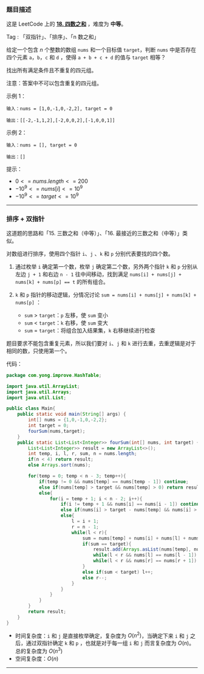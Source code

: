 ### 题目描述

这是 LeetCode 上的 **[18. 四数之和](https://leetcode-cn.com/problems/4sum/solution/shua-chuan-lc-pai-xu-shuang-zhi-zhen-jie-dqx7/)** ，难度为 **中等**。

Tag : 「双指针」、「排序」、「n 数之和」

给定一个包含 $n$ 个整数的数组 `nums` 和一个目标值 `target`，判断 `nums` 中是否存在四个元素 `a`，`b`，`c` 和 `d` ，使得 `a + b + c + d` 的值与 `target` 相等？

找出所有满足条件且不重复的四元组。

注意：答案中不可以包含重复的四元组。

示例 1：

```
输入：nums = [1,0,-1,0,-2,2], target = 0

输出：[[-2,-1,1,2],[-2,0,0,2],[-1,0,0,1]]
```

示例 2：

```
输入：nums = [], target = 0

输出：[]
```

提示：

* $0 <= nums.length <= 200$
* $-10^9 <= nums[i] <= 10^9$
* $-10^9 <= target <= 10^9$

---

### 排序 + 双指针

这道题的思路和「15. 三数之和（中等）」、「16. 最接近的三数之和（中等）」类似。

对数组进行排序，使用四个指针 `i`、`j` 、`k` 和 `p` 分别代表要找的四个数。

1. 通过枚举 `i` 确定第一个数，枚举 `j` 确定第二个数，另外两个指针 `k` 和 `p` 分别从左边 `j + 1` 和右边 `n - 1` 往中间移动，找到满足 `nums[i] + nums[j] + nums[k] + nums[p] == t` 的所有组合。

2. `k` 和 `p` 指针的移动逻辑，分情况讨论 `sum = nums[i] + nums[j] + nums[k] + nums[p]` ：
   
   * `sum` > `target`：`p` 左移，使 `sum` 变小
   * `sum` < `target`：`k` 右移，使 `sum` 变大
   * `sum` = `target`：将组合加入结果集，`k` 右移继续进行检查

题目要求不能包含重复元素，所以我们要对 `i`、`j` 和 `k` 进行去重，去重逻辑是对于相同的数，只使用第一个。

代码：

```Java
package com.yong.improve.HashTable;

import java.util.ArrayList;
import java.util.Arrays;
import java.util.List;

public class Main{
    public static void main(String[] args) {
        int[] nums = {1,0,-1,0,-2,2};
        int target = 0;
        fourSum(nums,target);
    }
    public static List<List<Integer>> fourSum(int[] nums, int target) {
        List<List<Integer>> result = new ArrayList<>();
        int temp, i, l, r, sum, n = nums.length;
        if(n < 4) return result;
        else Arrays.sort(nums);

        for(temp = 0; temp < n - 3; temp++){
            if(temp != 0 && nums[temp] == nums[temp - 1]) continue;
            else if(nums[temp] > target && nums[temp] > 0) return result;
            else{
                for(i = temp + 1; i < n - 2; i++){
                    if(i != temp + 1 && nums[i] == nums[i - 1]) continue;
                    else if(nums[i] > target - nums[temp] && nums[i] > 0) break;
                    else{
                        l = i + 1;
                        r = n - 1;
                        while(l < r){
                            sum = nums[temp] + nums[i] + nums[l] + nums[r];
                            if(sum == target){
                                result.add(Arrays.asList(nums[temp], nums[i], nums[l++], nums[r--]));
                                while(l < r && nums[l] == nums[l - 1]) l++;
                                while(l < r && nums[r] == nums[r + 1]) r--;
                            }
                            else if(sum < target) l++;
                            else r--;
                        }
                    }
                }
            }
        }
        return result;
    }
}


```

* 时间复杂度：`i` 和 `j` 是直接枚举确定，复杂度为 $O(n^2)$，当确定下来 `i` 和 `j` 之后，通过双指针确定 `k` 和 `p` ，也就是对于每一组 `i` 和 `j` 而言复杂度为 $O(n)$。总的复杂度为 $O(n^3)$
* 空间复杂度：$O(n)$

---


